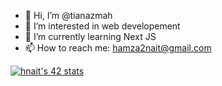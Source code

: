 - 👋 Hi, I’m @tianazmah
- 👀 I’m interested in web developement
- 🌱 I’m currently learning Next JS
- 📫 How to reach me:
          hamza2nait@gmail.com
          
[![hnait's 42 stats](https://badge.mediaplus.ma/Levi/hnait)](https://github.com/oakoudad/badge42)
<!---
tianazmah/tianazmah is a ✨ special ✨ repository because its `README.md` (this file) appears on your GitHub profile.
You can click the Preview link to take a look at your changes.
--->
